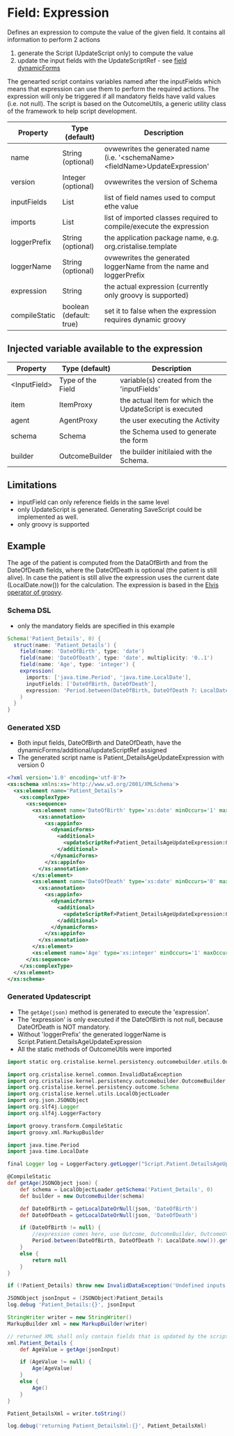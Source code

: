 # Field: Expression 
Defines an expression to compute the value of the given field. It contains all information to perform 2 actions

1. generate the Script (UpdateScript only) to compute the value
1. update the input fields with the UpdateScriptRef - see [field dynamicForms](../DSL-Schema#field-dynamicforms)

The genearted script contains variables named after the inputFields which means that expression can use them to perform the required actions. The expression will only be triggered if all mandatory fields have valid values (i.e. not null). The script is based on the OutcomeUtils, a generic utility class of the framework to help script development. 

| Property      | Type (default)          | Description |
| ------------- | ----------------------- | ----------- |
| name          | String (optional)       | ovwewrites the generated name (i.e. '\<schemaName\>\<fieldName\>UpdateExpression' |
| version       | Integer (optional)      | ovwewrites the version of Schema  |
| inputFields   | List<String>            | list of field names used to comput ethe value |
| imports       | List<String>            | list of imported classes required to compile/execute the expression |
| loggerPrefix  | String (optional)       | the application package name, e.g. org.cristalise.template |
| loggerName    | String (optional)       | ovwewrites the generated loggerName from the name and loggerPrefix |
| expression    | String                  | the actual expression (currently only groovy is supported) |
| compileStatic | boolean (default: true) | set it to false when the expression requires dynamic groovy |

## Injected variable available to the expression

| Property       | Type (default)    | Description |
| -------------- | ------------------| ----------- |
| \<InputField\> | Type of the Field | variable(s) created from the 'inputFields' |
| item           | ItemProxy         | the actual Item for which the UpdateScript is executed |
| agent          | AgentProxy        | the user executing the Activity |
| schema         | Schema            | the Schema used to generate the form |
| builder        | OutcomeBuilder    | the builder initilaied with the Schema. |

## Limitations

- inputField can only reference fields in the same level
- only UpdateScript is generated. Generating SaveScript could be implemented as well.
- only groovy is supported

## Example
The age of the patient is computed from the DataOfBirth and from the DateOfDeath fields, where the DateOfDeath is optional (the patient is still alive). In case the patient is still alive the expression uses the current date (LocalDate.now()) for the calculation. The expression is based in the [Elvis operator of groovy](http://groovy-lang.org/operators.html#_elvis_operator).

### Schema DSL

- only the mandatory fields are specified in this example

```groovy
Schema('Patient_Details', 0) {
  struct(name: 'Patient_Details') {
    field(name: 'DateOfBirth', type: 'date')
    field(name: 'DateOfDeath', type: 'date', multiplicity: '0..1')
    field(name: 'Age', type: 'integer') {
    expression(
      imports: ['java.time.Period', 'java.time.LocalDate'],
      inputFields: ['DateOfBirth, DateOfDeath'],
      expression: 'Period.between(DateOfBirth, DateOfDeath ?: LocalDate.now()).getYears()'
    )
  }
}
```

### Generated XSD

- Both input fields, DateOfBirth and DateOfDeath, have the dynamicForms/additional/updateScriptRef assigned 
- The generated script name is Patient_DetailsAgeUpdateExpression with version 0

```xml
<?xml version='1.0' encoding='utf-8'?>
<xs:schema xmlns:xs='http://www.w3.org/2001/XMLSchema'>
  <xs:element name='Patient_Details'>
    <xs:complexType>
      <xs:sequence>
        <xs:element name='DateOfBirth' type='xs:date' minOccurs='1' maxOccurs='1'>
          <xs:annotation>
            <xs:appinfo>
              <dynamicForms>
                <additional>
                  <updateScriptRef>Patient_DetailsAgeUpdateExpression:0</updateScriptRef>
                </additional>
              </dynamicForms>
            </xs:appinfo>
          </xs:annotation>
        </xs:element>
        <xs:element name='DateOfDeath' type='xs:date' minOccurs='0' maxOccurs='1'>
          <xs:annotation>
            <xs:appinfo>
              <dynamicForms>
                <additional>
                  <updateScriptRef>Patient_DetailsAgeUpdateExpression:0</updateScriptRef>
                </additional>
              </dynamicForms>
            </xs:appinfo>
          </xs:annotation>
        </xs:element>
        <xs:element name='Age' type='xs:integer' minOccurs='1' maxOccurs='1' />
      </xs:sequence>
    </xs:complexType>
  </xs:element>
</xs:schema>
```

### Generated Updatescript

- The `getAge(json)` method is generated to execute the 'expression'.
- The 'expression' is only executed if the DateOfBirth is not null, because DateOfDeath is NOT mandatory. 
- Without 'loggerPrefix' the generated loggerName is Script.Patient.DetailsAgeUpdateExpression
- All the static methods of OutcomeUtils were imported

```groovy
import static org.cristalise.kernel.persistency.outcomebuilder.utils.OutcomeUtils.*

import org.cristalise.kernel.common.InvalidDataException
import org.cristalise.kernel.persistency.outcomebuilder.OutcomeBuilder
import org.cristalise.kernel.persistency.outcome.Schema
import org.cristalise.kernel.utils.LocalObjectLoader
import org.json.JSONObject
import org.slf4j.Logger
import org.slf4j.LoggerFactory

import groovy.transform.CompileStatic
import groovy.xml.MarkupBuilder

import java.time.Period
import java.time.LocalDate

final Logger log = LoggerFactory.getLogger("Script.Patient.DetailsAgeUpdateExpression")

@CompileStatic
def getAge(JSONObject json) {
    def schema = LocalObjectLoader.getSchema('Patient_Details', 0)
    def builder = new OutcomeBuilder(schema)

    def DateOfBirth = getLocalDateOrNull(json, 'DateOfBirth')
    def DateOfDeath = getLocalDateOrNull(json, 'DateOfDeath')

    if (DateOfBirth != null) {
        //expression comes here, use Outcome, OutcomeBuilder, OutcomeUtils, ItemProxy and other utility classes
        Period.between(DateOfBirth, DateOfDeath ?: LocalDate.now()).getYears()
    }
    else {
        return null
    }
}

if (!Patient_Details) throw new InvalidDataException('Undefined inputs Patient_Details for script org.cristalise.dsl.test.Patient.DetailsAgeUpdateExpression')

JSONObject jsonInput = (JSONObject)Patient_Details
log.debug 'Patient_Details:{}', jsonInput

StringWriter writer = new StringWriter()
MarkupBuilder xml = new MarkupBuilder(writer)

// returned XML shall only contain fields that is updated by the script
xml.Patient_Details {
    def AgeValue = getAge(jsonInput)

    if (AgeValue != null) {
        Age(AgeValue)
    }
    else {
        Age()
    }
}

Patient_DetailsXml = writer.toString()

log.debug('returning Patient_DetailsXml:{}', Patient_DetailsXml)
```
